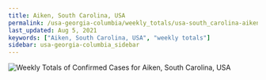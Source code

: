 ```yaml
---
title: Aiken, South Carolina, USA
permalink: /usa-georgia-columbia/weekly_totals/usa-south_carolina-aiken-weekly_totals.html
last_updated: Aug 5, 2021
keywords: ["Aiken, South Carolina, USA", "weekly totals"]
sidebar: usa-georgia-columbia_sidebar
---
```


![Weekly Totals of Confirmed Cases for Aiken, South Carolina, USA](/covid_tracker/images/graphs/usa-south_carolina-aiken-weekly_totals_graph.png)

